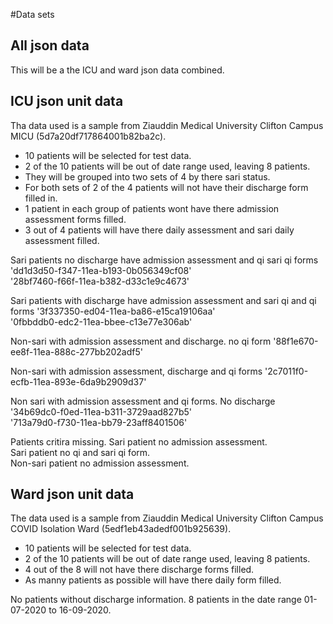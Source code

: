 #Data sets

## All json data
This will be a the ICU and ward json data combined.  

## ICU json unit data 
Tha data used is a sample from Ziauddin Medical University Clifton Campus MICU (5d7a20df717864001b82ba2c).  
* 10 patients will be selected for test data.  
* 2 of the 10 patients will be out of date range used, leaving 8 patients.  
* They will be grouped into two sets of 4 by there sari status.     
* For both sets of 2 of the 4 patients will not have their discharge form filled in.  
* 1 patient in each group of patients wont have there admission assessment forms filled.  
* 3 out of 4 patients will have there daily assessment and sari daily assessment filled.  

Sari patients no discharge have admission assessment and qi sari qi forms 
'dd1d3d50-f347-11ea-b193-0b056349cf08'  
'28bf7460-f66f-11ea-b382-d33c1e9c4673'  

Sari patients with discharge have admission assessment and sari qi and qi forms 
'3f337350-ed04-11ea-ba86-e15ca19106aa'  
'0fbbddb0-edc2-11ea-bbee-c13e77e306ab'  

Non-sari with admission assessment and discharge. no qi form 
'88f1e670-ee8f-11ea-888c-277bb202adf5'  

Non-sari with admission assessment, discharge and qi forms 
'2c7011f0-ecfb-11ea-893e-6da9b2909d37'  

Non sari with admission assessment and qi forms. No discharge  
'34b69dc0-f0ed-11ea-b311-3729aad827b5'  
'713a79d0-f730-11ea-bb79-23aff8401506'  
  
Patients critira missing.
Sari patient no admission assessment.  
Sari patient no qi and sari qi form.  
Non-sari patient no admission assessment.  

## Ward json unit data
The data used is a sample from Ziauddin Medical University Clifton Campus COVID Isolation Ward (5edf1eb43adedf001b925639).  
* 10 patients will be selected for test data.   
* 2 of the 10 patients will be out of date range used, leaving 8 patients.      
* 4 out of the 8 will not have there discharge forms filled.  
* As manny patients as possible will have there daily form filled.  

No patients without discharge information. 8 patients in the date range 01-07-2020 to 16-09-2020.
